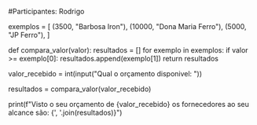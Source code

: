 #Participantes: Rodrigo


exemplos = [
    (3500, "Barbosa Iron"),
    (10000, "Dona Maria Ferro"),
    (5000, "JP Ferro"),
]

def compara_valor(valor):
    resultados = []
    for exemplo in exemplos:
        if valor >= exemplo[0]:
            resultados.append(exemplo[1])
    return resultados


valor_recebido = int(input("Qual o orçamento disponivel: "))


resultados = compara_valor(valor_recebido)

 
print(f"Visto o seu orçamento de {valor_recebido} os fornecedores ao seu alcance são: {', '.join(resultados)}")

